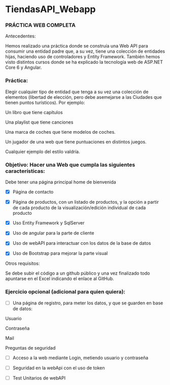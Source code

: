 # TiendasAPI_Webapp

### PRÁCTICA WEB COMPLETA 

 

Antecedentes: 

Hemos realizado una práctica donde se construía una Web API para consumir una entidad padre que, a su vez, tiene una colección de entidades hijas, haciendo uso de controladores y Entity Framework. También hemos visto distintos cursos donde se ha explicado la tecnología web de ASP.NET Core 6 y Angular. 

 

### Práctica: 

Elegir cualquier tipo de entidad que tenga a su vez una colección de elementos (libertad de elección, pero debe asemejarse a las Ciudades que tienen puntos turísticos). Por ejemplo: 

Un libro que tiene capítulos 

Una playlist que tiene canciones 

Una marca de coches que tiene modelos de coches. 

Un jugador de una web que tiene puntuaciones en distintos juegos. 

Cualquier ejemplo del estilo valdría. 

 

### Objetivo: Hacer una Web que cumpla las siguientes características: 

 

Debe tener una página principal home de bienvenida 

- [x] Página de contacto 

- [x] Página de productos, con un listado de productos, y la opción a partir de cada producto de la visualización/edición individual de cada producto 

- [x] Uso Entity Framework y SqlServer 

- [x] Uso de angular para la parte de cliente 

- [x] Uso de webAPI para interactuar con los datos de la base de datos 

- [x] Uso de Bootstrap para mejorar la parte visual 

 

Otros requisitos: 

Se debe subir el código a un github público y una vez finalizado todo apuntarse en el Excel indicando el enlace al GitHub. 

 

### Ejercicio opcional (adicional para quien quiera): 

- [ ] Una página de registro, para meter los datos, y que se guarden en base de datos: 

Usuario 

Contraseña 

Mail 

Preguntas de seguridad 

- [ ] Acceso a la web mediante Login, metiendo usuario y contraseña 

- [ ] Seguridad en la webApi con el uso de token 

- [ ] Test Unitarios de webAPI  
